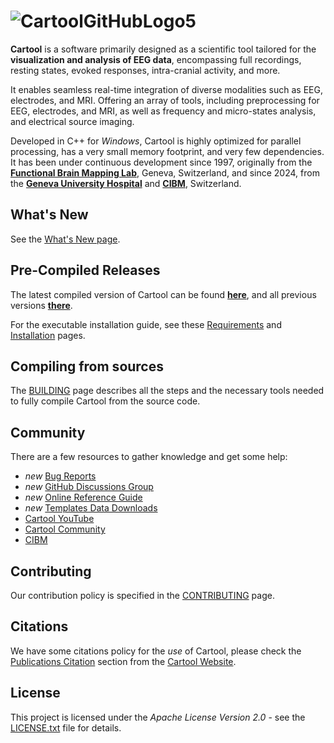 # ![CartoolGitHubLogo5](https://github.com/DenisBrunet/Cartool/assets/145106558/60ad91e9-8f4b-4765-a68b-b6b4c7c14af3)
**Cartool** is a software primarily designed as a scientific tool tailored for the **visualization and analysis of EEG data**, encompassing full recordings, resting states, evoked responses, intra-cranial activity, and more.

It enables seamless real-time integration of diverse modalities such as EEG, electrodes, and MRI. Offering an array of tools, including preprocessing for EEG, electrodes, and MRI, as well as frequency and micro-states analysis, and electrical source imaging.

Developed in C++ for _Windows_, Cartool is highly optimized for parallel processing, has a very small memory footprint, and very few dependencies. It has been under continuous development since 1997, originally from the [**Functional Brain Mapping Lab**](https://www.google.ch/search?q="functional+brain+mapping"+fbmlab+geneva), Geneva, Switzerland, and since 2024, from the [**Geneva University Hospital**](https://www.unige.ch/medecine/neucli/groupes-de-recherche/serge-vulliemoz) and [**CIBM**](https://cibm.ch/research/software/), Switzerland.

## What's New
See the [What's New page](WHATSNEW.md).

## Pre-Compiled Releases
The latest compiled version of Cartool can be found **[here](https://github.com/DenisBrunet/Cartool/releases/latest)**, and all previous versions **[there](https://github.com/DenisBrunet/Cartool/releases)**.

For the executable installation guide, see these [Requirements](https://cartoolcommunity.unige.ch/requirements) and [Installation](https://cartoolcommunity.unige.ch/installation) pages.

## Compiling from sources
The [BUILDING](https://github.com/DenisBrunet/Cartool/blob/main/BUILDING.md) page describes all the steps and the necessary tools needed to fully compile Cartool from the source code.

## Community
There are a few resources to gather knowledge and get some help:
- _new_ [Bug Reports](https://github.com/DenisBrunet/Cartool/issues)
- _new_ [GitHub Discussions Group](https://github.com/DenisBrunet/Cartool/discussions)
- _new_ [Online Reference Guide](https://denisbrunet.github.io/Cartool/ReferenceGuide/index.html)
- _new_ [Templates Data Downloads](https://denisbrunet.github.io/Cartool/Downloads/index.html)
- [Cartool YouTube](https://www.youtube.com/channel/UC7S3IgUeYplmrh3ji3ZK1Lw)
- [Cartool Community](https://sites.google.com/site/cartoolcommunity)
- [CIBM](https://cibm.ch/)

## Contributing
Our contribution policy is specified in the [CONTRIBUTING](https://github.com/DenisBrunet/Cartool/blob/main/CONTRIBUTING.md) page.

## Citations
We have some citations policy for the _use_ of Cartool, please check the [Publications Citation](https://sites.google.com/site/cartoolcommunity/requirements#h.gxcqq7dlq88b) section from the [Cartool Website](https://cartoolcommunity.unige.ch).

## License
This project is licensed under the _Apache License Version 2.0_ - see the [LICENSE.txt](https://github.com/DenisBrunet/Cartool/blob/main/LICENSE.txt) file for details.
